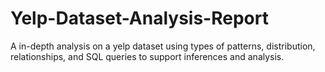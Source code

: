 # Yelp-Dataset-Analysis-Report
A in-depth analysis on a yelp dataset using types of patterns, distribution, relationships, and SQL queries to support inferences and analysis. 
